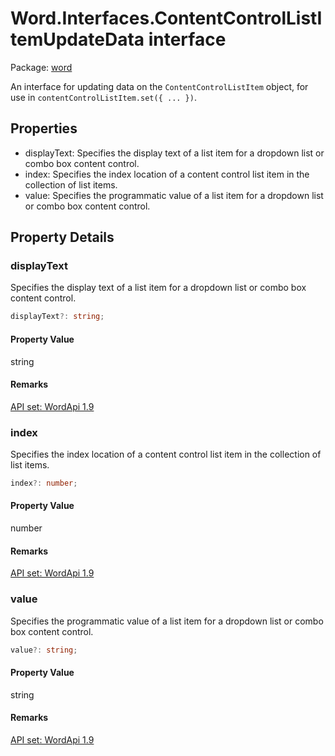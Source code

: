 # Word.Interfaces.ContentControlListItemUpdateData interface

Package: [word](/en-us/javascript/api/word)

An interface for updating data on the `ContentControlListItem` object, for use in `contentControlListItem.set({ ... })`.

## Properties

- displayText: Specifies the display text of a list item for a dropdown list or combo box content control.
- index: Specifies the index location of a content control list item in the collection of list items.
- value: Specifies the programmatic value of a list item for a dropdown list or combo box content control.

## Property Details

### displayText

Specifies the display text of a list item for a dropdown list or combo box content control.

```typescript
displayText?: string;
```

#### Property Value
string

#### Remarks
[API set: WordApi 1.9](/en-us/javascript/api/requirement-sets/word/word-api-requirement-sets)

### index

Specifies the index location of a content control list item in the collection of list items.

```typescript
index?: number;
```

#### Property Value
number

#### Remarks
[API set: WordApi 1.9](/en-us/javascript/api/requirement-sets/word/word-api-requirement-sets)

### value

Specifies the programmatic value of a list item for a dropdown list or combo box content control.

```typescript
value?: string;
```

#### Property Value
string

#### Remarks
[API set: WordApi 1.9](/en-us/javascript/api/requirement-sets/word/word-api-requirement-sets)